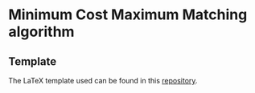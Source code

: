 # Minimum Cost Maximum Matching algorithm

## Template
The LaTeX template used can be found in this [repository](https://gitlab.com/ccsl-usp/modelo-latex/).


